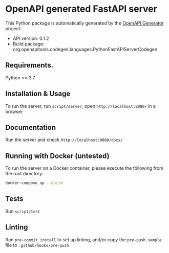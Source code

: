 # OpenAPI generated FastAPI server

This Python package is automatically generated by the [OpenAPI Generator](https://openapi-generator.tech) project:

- API version: 0.1.2
- Build package: org.openapitools.codegen.languages.PythonFastAPIServerCodegen

## Requirements.

Python >= 3.7

## Installation & Usage

To run the server, run `script/server`; open `http://localhost:8080/` in a browser

## Documentation

Run the server and check `http://localhost:8080/docs/`

## Running with Docker (untested)

To run the server on a Docker container, please execute the following from the root directory:

```bash
docker-compose up --build
```

## Tests

Run `script/test`

## Linting

Run `pre-commit install` to set up linting, and/or copy the `pre-push.sample` file to `.github/hooks/pre-push`
